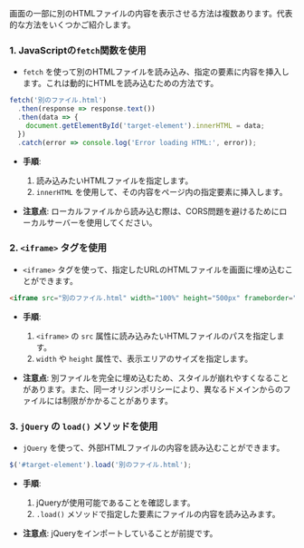 画面の一部に別のHTMLファイルの内容を表示させる方法は複数あります。代表的な方法をいくつかご紹介します。

### 1. JavaScriptの`fetch`関数を使用
   - `fetch` を使って別のHTMLファイルを読み込み、指定の要素に内容を挿入します。これは動的にHTMLを読み込むための方法です。

   ```javascript
   fetch('別のファイル.html')
     .then(response => response.text())
     .then(data => {
       document.getElementById('target-element').innerHTML = data;
     })
     .catch(error => console.log('Error loading HTML:', error));
   ```

   - **手順**: 
      1. 読み込みたいHTMLファイルを指定します。
      2. `innerHTML` を使用して、その内容をページ内の指定要素に挿入します。
   
   - **注意点**: ローカルファイルから読み込む際は、CORS問題を避けるためにローカルサーバーを使用してください。

### 2. `<iframe>` タグを使用
   - `<iframe>` タグを使って、指定したURLのHTMLファイルを画面に埋め込むことができます。

   ```html
   <iframe src="別のファイル.html" width="100%" height="500px" frameborder="0"></iframe>
   ```

   - **手順**: 
      1. `<iframe>` の `src` 属性に読み込みたいHTMLファイルのパスを指定します。
      2. `width` や `height` 属性で、表示エリアのサイズを指定します。

   - **注意点**: 別ファイルを完全に埋め込むため、スタイルが崩れやすくなることがあります。また、同一オリジンポリシーにより、異なるドメインからのファイルには制限がかかることがあります。

### 3. `jQuery` の `load()` メソッドを使用
   - `jQuery` を使って、外部HTMLファイルの内容を読み込むことができます。

   ```javascript
   $('#target-element').load('別のファイル.html');
   ```

   - **手順**:
      1. jQueryが使用可能であることを確認します。
      2. `.load()` メソッドで指定した要素にファイルの内容を読み込みます。

   - **注意点**: jQueryをインポートしていることが前提です。
